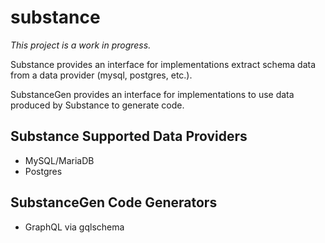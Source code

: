 # substance

_This project is a work in progress._

Substance provides an interface for implementations extract schema data from a data provider (mysql, postgres, etc.).

SubstanceGen provides an interface for implementations to use data produced by Substance to generate code.

## Substance Supported Data Providers

- MySQL/MariaDB
- Postgres

## SubstanceGen Code Generators

- GraphQL via gqlschema